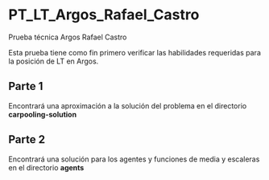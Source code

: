 # PT_LT_Argos_Rafael_Castro
Prueba técnica Argos Rafael Castro

Esta prueba tiene como fin primero verificar las habilidades requeridas para la posición de LT en Argos.

## Parte 1
Encontrará una aproximación a la solución del problema en el directorio **carpooling-solution**

## Parte 2
Encontrará una solución para los agentes y funciones de media y escaleras en el directorio **agents**